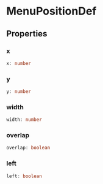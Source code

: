 <!--
 * @Author: haifeng.lu haifeng.lu@ly.com
 * @Date: 2022-12-21 10:43:09
 * @LastEditors: haifeng.lu
 * @LastEditTime: 2022-12-21 10:43:11
 * @Description: 
-->
# MenuPositionDef

## Properties

### x

```ts
x: number
```

### y

```ts
y: number
```

### width

```ts
width: number
```

### overlap

```ts
overlap: boolean
```

### left

```ts
left: boolean
```
